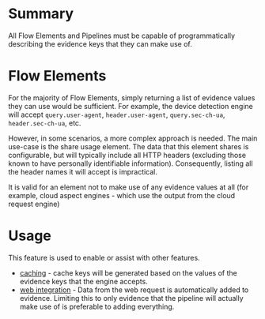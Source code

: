 # Summary

All Flow Elements and Pipelines must be capable of programmatically describing 
the evidence keys that they can make use of.

# Flow Elements

For the majority of Flow Elements, simply returning a list of evidence values
they can use would be sufficient.
For example, the device detection engine will accept `query.user-agent`, 
`header.user-agent`, `query.sec-ch-ua`, `header.sec-ch-ua`, etc.

However, in some scenarios, a more complex approach is needed.
The main use-case is the share usage element. The data that this element
shares is configurable, but will typically include all HTTP headers (excluding 
those known to have personally identifiable information). Consequently, listing
all the header names it will accept is impractical. 

It is valid for an element not to make use of any evidence values at all 
(for example, cloud aspect engines - which use the output from the cloud 
request engine)

# Usage

This feature is used to enable or assist with other features.
- [caching]() - cache keys will be generated based on the values of the 
  evidence keys that the engine accepts.
- [web integration]() - Data from the web request is automatically added to
  evidence. Limiting this to only evidence that the pipeline will actually 
  make use of is preferable to adding everything.